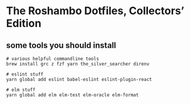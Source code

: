 # The Roshambo Dotfiles, Collectors’ Edition

## some tools you should install

    # various helpful commandline tools
    brew install grc z fzf yarn the_silver_searcher direnv

    # eslint stuff
    yarn global add eslint babel-eslint eslint-plugin-react

    # elm stuff
    yarn global add elm elm-test elm-oracle elm-format
